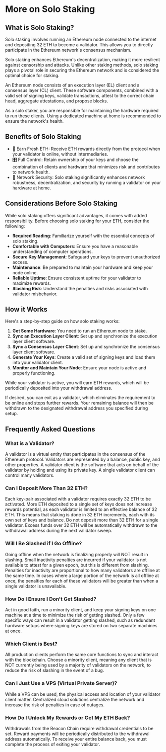 # More on Solo Staking

## What is Solo Staking?

Solo staking involves running an Ethereum node connected to the internet and depositing 32 ETH to become a validator. This allows you to directly participate in the Ethereum network's consensus mechanism.

Solo staking enhances Ethereum's decentralization, making it more resilient against censorship and attacks. Unlike other staking methods, solo staking plays a pivotal role in securing the Ethereum network and is considered the optimal choice for staking.

An Ethereum node consists of an execution layer (EL) client and a consensus layer (CL) client. These software components, combined with a valid set of signing keys, validate transactions, attest to the correct chain head, aggregate attestations, and propose blocks.

As a solo staker, you are responsible for maintaining the hardware required to run these clients. Using a dedicated machine at home is recommended to ensure the network's health.

## Benefits of Solo Staking

- 💸 Earn Fresh ETH: Receive ETH rewards directly from the protocol when your validator is online, without intermediaries.
- 🎛️ Full Control: Retain ownership of your keys and choose the combination of clients and hardware that minimizes risk and contributes to network health.
- 🔐 Network Security: Solo staking significantly enhances network robustness, decentralization, and security by running a validator on your hardware at home.

## Considerations Before Solo Staking

While solo staking offers significant advantages, it comes with added responsibility. Before choosing solo staking for your ETH, consider the following:

- **Required Reading**: Familiarize yourself with the essential concepts of solo staking.
- **Comfortable with Computers**: Ensure you have a reasonable understanding of computer operations.
- **Secure Key Management**: Safeguard your keys to prevent unauthorized access.
- **Maintenance**: Be prepared to maintain your hardware and keep your node online.
- **Reliable Uptime**: Ensure consistent uptime for your validator to maximize rewards.
- **Slashing Risk**: Understand the penalties and risks associated with validator misbehavior.

## How it Works

Here's a step-by-step guide on how solo staking works:

1. **Get Some Hardware**: You need to run an Ethereum node to stake.
2. **Sync an Execution Layer Client**: Set up and synchronize the execution layer client software.
3. **Sync a Consensus Layer Client**: Set up and synchronize the consensus layer client software.
4. **Generate Your Keys**: Create a valid set of signing keys and load them into your validator client.
5. **Monitor and Maintain Your Node**: Ensure your node is active and properly functioning.

While your validator is active, you will earn ETH rewards, which will be periodically deposited into your withdrawal address.

If desired, you can exit as a validator, which eliminates the requirement to be online and stops further rewards. Your remaining balance will then be withdrawn to the designated withdrawal address you specified during setup.

## Frequently Asked Questions

### What is a Validator?

A validator is a virtual entity that participates in the consensus of the Ethereum protocol. Validators are represented by a balance, public key, and other properties. A validator client is the software that acts on behalf of the validator by holding and using its private key. A single validator client can control many validators.

### Can I Deposit More Than 32 ETH?

Each key-pair associated with a validator requires exactly 32 ETH to be activated. More ETH deposited to a single set of keys does not increase rewards potential, as each validator is limited to an effective balance of 32 ETH. This means that staking is done in 32 ETH increments, each with its own set of keys and balance. Do not deposit more than 32 ETH for a single validator. Excess funds over 32 ETH will be automatically withdrawn to the withdrawal address during the next validator sweep.

### Will I Be Slashed if I Go Offline?

Going offline when the network is finalizing properly will NOT result in slashing. Small inactivity penalties are incurred if your validator is not available to attest for a given epoch, but this is different from slashing. Penalties for inactivity are proportional to how many validators are offline at the same time. In cases where a large portion of the network is all offline at once, the penalties for each of these validators will be greater than when a single validator is unavailable.

### How Do I Ensure I Don't Get Slashed?

Act in good faith, run a minority client, and keep your signing keys on one machine at a time to minimize the risk of getting slashed. Only a few specific ways can result in a validator getting slashed, such as redundant hardware setups where signing keys are stored on two separate machines at once.

### Which Client is Best?

All production clients perform the same core functions to sync and interact with the blockchain. Choose a minority client, meaning any client that is NOT currently being used by a majority of validators on the network, to reduce the risk of slashing in the event of a bug.

### Can I Just Use a VPS (Virtual Private Server)?

While a VPS can be used, the physical access and location of your validator client matter. Centralized cloud solutions centralize the network and increase the risk of penalties in case of outages.

### How Do I Unlock My Rewards or Get My ETH Back?

Withdrawals from the Beacon Chain require withdrawal credentials to be set. Reward payments will be periodically distributed to the withdrawal address automatically. To receive your entire balance back, you must complete the process of exiting your validator.
